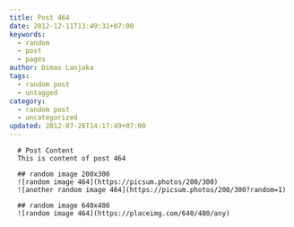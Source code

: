 ```yaml
---
title: Post 464
date: 2012-12-11T13:49:31+07:00
keywords:
  - random
  - post
  - pages
author: Dimas Lanjaka
tags:
  - random post
  - untagged
category:
  - random post
  - uncategorized
updated: 2012-07-26T14:17:49+07:00
---
```


      # Post Content
      This is content of post 464

      ## random image 200x300
      ![random image 464](https://picsum.photos/200/300)
      ![another random image 464](https://picsum.photos/200/300?random=1)

      ## random image 640x480
      ![random image 464](https://placeimg.com/640/480/any)
      